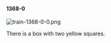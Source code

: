 #### 1368-0
![train-1368-0-0.png](https://github.com/lil-lab/nlvr/raw/master/nlvr/train/images/26/train-1368-0-0.png "train-1368-0-0.png")

There is a box with two yellow squares.